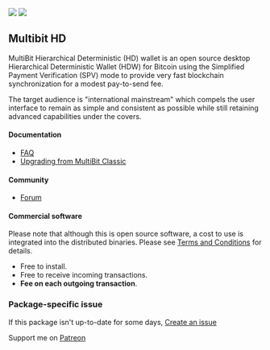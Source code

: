 [![](https://img.shields.io/chocolatey/v/multibit-hd?color=green&label=multibit-hd)](https://chocolatey.org/packages/multibit-hd) [![](https://img.shields.io/chocolatey/dt/multibit-hd)](https://chocolatey.org/packages/multibit-hd)

## Multibit HD
MultiBit Hierarchical Deterministic (HD) wallet is an open source desktop Hierarchical Deterministic Wallet (HDW) for Bitcoin using the Simplified Payment Verification (SPV) mode to provide very fast blockchain synchronization for a modest pay-to-send fee.

The target audience is "international mainstream" which compels the user interface to remain as simple and consistent as possible while still retaining advanced capabilities under the covers.

#### Documentation
* [FAQ](https://multibit.org/faq.html)
* [Upgrading from MultiBit Classic](https://multibit.org/en/help/hd0.1/how-to-upgrade-from-classic.html)

#### Community
* [Forum](https://bitcointalk.org/index.php?board=99.0)

#### Commercial software
Please note that although this is open source software, a cost to use is integrated into the distributed binaries. Please see [Terms and Conditions](https://multibit.org/tandc.html) for details.

* Free to install.
* Free to receive incoming transactions.
* __Fee on each outgoing transaction__.

### Package-specific issue
If this package isn't up-to-date for some days, [Create an issue](https://github.com/tunisiano187/Chocolatey-packages/issues/new/choose)

Support me on [Patreon](https://www.patreon.com/bePatron?u=39585820)

